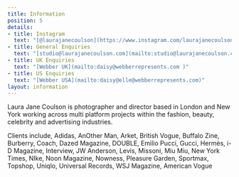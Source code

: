 ```yaml
---
title: Information
position: 5
details:
- title: Instagram
  text: "[@laurajanecoulson](https://www.instagram.com/laurajanecoulson/)"
- title: General Enquiries
  text: "[studio@laurajanecoulson.com](mailto:studio@laurajanecoulson.com)"
- title: UK Enquiries
  text: "[Webber UK](mailto:daisy@webberrepresents.com )"
- title: US Enquiries
  text: "[Webber USA](mailto:daisy@elle@webberrepresents.com)"
layout: information
---
```


Laura Jane Coulson is photographer and director based in London and New York working across multi platform projects within the fashion, beauty, celebrity and advertising industries.  

Clients include, Adidas, AnOther Man, Arket, British Vogue, Buffalo Zine, Burberry, Coach, Dazed Magazine, DOUBLE, Emilio Pucci, Gucci, Hermès, i-D Magazine, Interview, JW Anderson, Levis, Missoni, Miu Miu, New York Times, NIke, Noon Magazine, Nowness, Pleasure Garden, Sportmax, Topshop, Uniqlo, Universal Records, WSJ Magazine, American Vogue